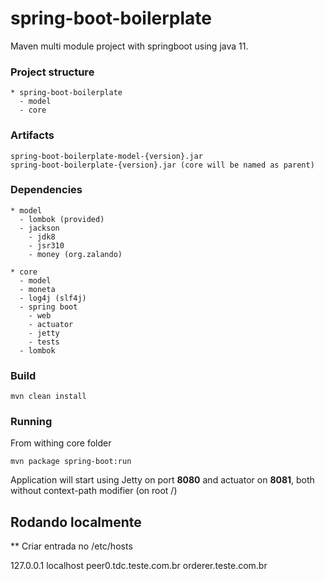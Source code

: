 # spring-boot-boilerplate
Maven multi module project with springboot using java 11.

### Project structure
```
* spring-boot-boilerplate
  - model
  - core
```

### Artifacts
```
spring-boot-boilerplate-model-{version}.jar
spring-boot-boilerplate-{version}.jar (core will be named as parent)
```

### Dependencies
```
* model
  - lombok (provided)
  - jackson
    - jdk8
    - jsr310
    - money (org.zalando)
    
* core
  - model
  - moneta
  - log4j (slf4j)
  - spring boot
    - web
    - actuator
    - jetty
    - tests
  - lombok
```

### Build
```
mvn clean install
```

### Running
From withing core folder
```
mvn package spring-boot:run
```
Application will start using Jetty on port **8080** and actuator on **8081**, both without context-path modifier (on root /)

## Rodando localmente

** Criar entrada no /etc/hosts

  127.0.0.1       localhost peer0.tdc.teste.com.br orderer.teste.com.br

